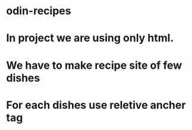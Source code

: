 # odin-recipes
# In project we are using only html.
# We have to make recipe site of few dishes
# For each dishes use reletive ancher tag 